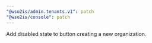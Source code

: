 ```yaml
---
"@wso2is/admin.tenants.v1": patch
"@wso2is/console": patch
---
```


Add disabled state to button creating a new organization.
